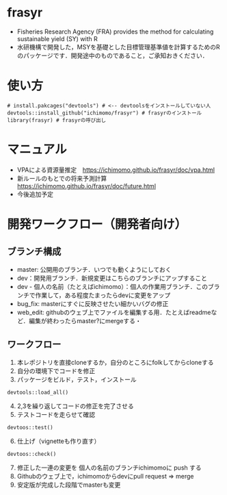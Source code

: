 # frasyr
- Fisheries Research Agency (FRA) provides the method for calculating sustainable yield (SY) with R
- 水研機構で開発した，MSYを基礎とした目標管理基準値を計算するためのRのパッケージです．開発途中のものであること，ご承知おきください．

# 使い方

```
# install.pakcages("devtools") # <-- devtoolsをインストールしていない人
devtools::install_github("ichimomo/frasyr") # frasyrのインストール
library(frasyr) # frasyrの呼び出し
```

# マニュアル
- VPAによる資源量推定　https://ichimomo.github.io/frasyr/doc/vpa.html
- 新ルールのもとでの将来予測計算 https://ichimomo.github.io/frasyr/doc/future.html
- 今後追加予定



# 開発ワークフロー（開発者向け）
## ブランチ構成
- master: 公開用のブランチ．いつでも動くようにしておく
- dev：開発用ブランチ．新規変更はこちらのブランチにアップすること
- dev - 個人の名前（たとえばichimomo）：個人の作業用ブランチ．このブランチで作業して，ある程度たまったらdevに変更をアップ
- bug_fix: masterにすぐに反映させたい細かいバグの修正
- web_edit: githubのウェブ上でファイルを編集する用．たとえばreadmeなど．編集が終わったらmaster?にmergeする・
## ワークフロー
1. 本レポジトリを直接cloneするか，自分のところにfolkしてからcloneする
2. 自分の環境下でコードを修正
3. パッケージをビルド，テスト，インストール
```{r}
devtools::load_all() 
```
4. 2,3を繰り返してコードの修正を完了させる
5. テストコードを走らせて確認
```{r}
devtoos::test()
```
6. 仕上げ（vignetteも作り直す）
```{r}
devtoos::check()
```
7. 修正した一連の変更を 個人の名前のブランチichimomoに push する
8. Githubのウェブ上で，ichimomoからdevにpull request => merge
9. 安定版が完成した段階でmasterも変更

